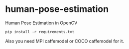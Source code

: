 # human-pose-estimation
Human Pose Estimation in OpenCV

` pip install -r requirements.txt `

Also you need MPI caffemodel or COCO caffemodel for it.
